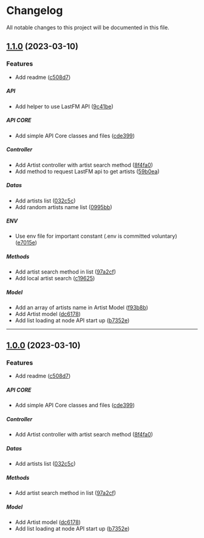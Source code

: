 <!--- BEGIN HEADER -->
# Changelog

All notable changes to this project will be documented in this file.
<!--- END HEADER -->

## [1.1.0](#) (2023-03-10)

### Features

* Add readme ([c508d7](#))

##### API

* Add helper to use LastFM API ([9c41be](#))

##### API CORE

* Add simple API Core classes and files ([cde399](#))

##### Controller

* Add Artist controller with artist search method ([8f4fa0](#))
* Add method to request LastFM api to get artists ([59b0ea](#))

##### Datas

* Add artists list ([032c5c](#))
* Add random artists name list ([0995bb](#))

##### ENV

* Use env file for important constant (.env is committed voluntary) ([e7015e](#))

##### Methods

* Add artist search method in list ([97a2cf](#))
* Add local artist search ([c19625](#))

##### Model

* Add an array of artists name in Artist Model ([f93b8b](#))
* Add Artist model ([dc6178](#))
* Add list loading at node API start up ([b7352e](#))


---

## [1.0.0](#) (2023-03-10)

### Features

* Add readme ([c508d7](#))

##### API CORE

* Add simple API Core classes and files ([cde399](#))

##### Controller

* Add Artist controller with artist search method ([8f4fa0](#))

##### Datas

* Add artists list ([032c5c](#))

##### Methods

* Add artist search method in list ([97a2cf](#))

##### Model

* Add Artist model ([dc6178](#))
* Add list loading at node API start up ([b7352e](#))
